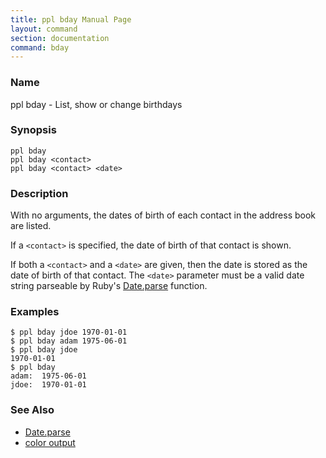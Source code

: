 ```yaml
---
title: ppl bday Manual Page
layout: command
section: documentation
command: bday
---
```


### Name

ppl bday - List, show or change birthdays

### Synopsis

    ppl bday
    ppl bday <contact>
    ppl bday <contact> <date>

### Description

With no arguments, the dates of birth of each contact in the address book are
listed.

If a `<contact>` is specified, the date of birth of that contact is shown.

If both a `<contact>` and a `<date>` are given, then the date is stored as the
date of birth of that contact. The `<date>` parameter must be a valid date
string parseable by Ruby's
[Date.parse](http://ruby-doc.org/stdlib-1.9.3/libdoc/date/rdoc/Date.html\#method-c-parse)
function.

### Examples

    $ ppl bday jdoe 1970-01-01
    $ ppl bday adam 1975-06-01
    $ ppl bday jdoe
    1970-01-01
    $ ppl bday
    adam:  1975-06-01
    jdoe:  1970-01-01

### See Also

* [Date.parse](http://ruby-doc.org/stdlib-1.9.3/libdoc/date/rdoc/Date.html\#method-c-parse)
* [color output](/documentation/configuration/color_bday)

